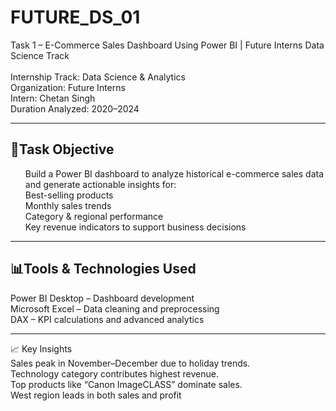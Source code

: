 # FUTURE_DS_01
Task 1 – E-Commerce Sales Dashboard Using Power BI | Future Interns Data Science Track <br><br>
Internship Track: Data Science & Analytics<br>
Organization: Future Interns<br>
Intern: Chetan Singh<br>
Duration Analyzed: 2020–2024<br>
<hr>
<h2>📌Task Objective<br></h2>
<ul>
Build a Power BI dashboard to analyze historical e-commerce sales data and generate actionable insights for:<br>
Best-selling products<br>
Monthly sales trends<br>
Category & regional performance<br>
Key revenue indicators to support business decisions<br></ul>
<hr>
<h2>📊Tools & Technologies Used<br></h2>
Power BI Desktop – Dashboard development<br>
Microsoft Excel – Data cleaning and preprocessing<br>
DAX – KPI calculations and advanced analytics<br>
<hr>

📈 Key Insights<br>
Sales peak in November–December due to holiday trends.<br>
Technology category contributes highest revenue.<br>
Top products like “Canon ImageCLASS” dominate sales.<br>
West region leads in both sales and profit<br>
